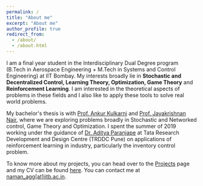 ```yaml
---
permalink: /
title: "About me"
excerpt: "About me"
author_profile: true
redirect_from: 
  - /about/
  - /about.html
---
```


I am a final year student in the Interdisciplinary Dual Degree program (B.Tech in Aerospace Engineering + M.Tech in Systems and Control Engineering) at IIT Bombay. My interests broadly lie in **Stochastic and Decentralized Control, Learning Theory, Optimization, Game Theory** and **Reinforcement Learning**. I am interested in the theoretical aspects of problems in these fields and I also like to apply these tools to solve real world problems.

My bachelor's thesis is with [Prof. Ankur Kulkarni](http://www.sc.iitb.ac.in/~ankur/) and [Prof. Jayakrishnan Nair](https://www.ee.iitb.ac.in/~jayakrishnan.nair/), where we are exploring problems broadly in Stochastic and Networked control, Game Theory and Optimization. I spent the summer of 2019 working under the guidance of [Dr. Aditya Paranjape](https://in.linkedin.com/in/ap2da) at Tata Research Development and Design Centre (TRDDC Pune) on applications of reinforcement learning in industry, particularly the inventory control problem.

To know more about my projects, you can head over to the [Projects](https://namanaggarwal.github.io/projects/) page and my CV can be found [here](https://namanaggarwal.github.io/cv/). You can contact me at [naman_agg[at]iitb.ac.in](mailto:naman_agg@iitb.ac.in).

